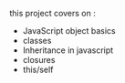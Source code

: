 this project covers on :
- JavaScript object basics
- classes
- Inheritance in javascript
- closures
- this/self
